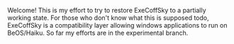 Welcome! This is my effort to try to restore ExeCoffSky to a partially working state. For those who don't know what this is supposed todo, ExeCoffSky is a compatibility layer allowing windows applications to run on BeOS/Haiku. So far my efforts are in the experimental branch.
